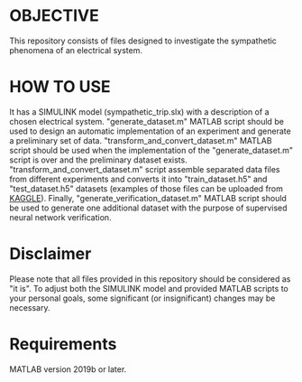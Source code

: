 # OBJECTIVE

This repository consists of files designed to investigate the sympathetic phenomena of an electrical system. 

# HOW TO USE

It has a SIMULINK model (sympathetic_trip.slx) with a description of a chosen electrical system. "generate_dataset.m" MATLAB script should be used to design an automatic implementation of an experiment and generate a preliminary set of data. "transform_and_convert_dataset.m" MATLAB script should be used when the implementation of the "generate_dataset.m" script is over and the preliminary dataset exists. "transform_and_convert_dataset.m" script assemble separated data files from different experiments and converts it into "train_dataset.h5" and "test_dataset.h5" datasets (examples of those files can be uploaded from [KAGGLE](https://www.kaggle.com/datasets/nikolaigalkin/sympathetic-trip)). Finally, "generate_verification_dataset.m" MATLAB script should be used to generate one additional dataset with the purpose of supervised neural network verification.

# Disclaimer
Please note that all files provided in this repository should be considered as "it is". To adjust both the SIMULINK model and provided MATLAB scripts to your personal goals, some significant (or insignificant) changes may be necessary.

# Requirements
MATLAB version 2019b or later.
